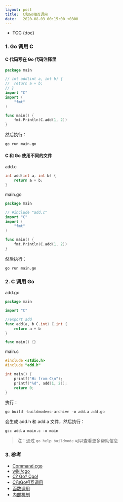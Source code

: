 ```yaml
---
layout: post
title:  C和Go相互调用
date:   2020-08-03 00:15:00 +0800
---
```


* TOC
{:toc}

### 1. Go 调用 C

#### C 代码写在 Go 代码注释里

```go
package main

// int add(int a, int b) {
// 	return a + b;
// }
import "C"
import (
	"fmt"
)

func main() {
	fmt.Println(C.add(1, 2))
}
```

然后执行：

```shell
go run main.go
```

#### C 和 Go 使用不同的文件

add.c

```c
int add(int a, int b) {
	return a + b;
}
```

main.go

```go
package main

// #include "add.c"
import "C"
import (
	"fmt"
)

func main() {
	fmt.Println(C.add(1, 2))
}
```

然后执行：

```shell
go run main.go
```

### 2. C 调用 Go

add.go

```go
package main

import "C"

//export add
func add(a, b C.int) C.int {
	return a + b
}

func main() {}
```

main.c

```c
#include <stdio.h>
#include "add.h"

int main() {
	printf("Hi from C\n");
	printf("%d", add(1, 2));
	return 0;
}
```

执行：

```shell
go build -buildmode=c-archive -o add.a add.go
```

会生成 add.h 和 add.a 文件，然后执行：

```shell
gcc add.a main.c -o main
```

> 注：通过 `go help buildmode` 可以查看更多帮助信息

### 3. 参考

- [Command cgo](https://golang.org/cmd/cgo/)
- [wiki/cgo](https://github.com/golang/go/wiki/cgo)
- [C? Go? Cgo!](https://blog.golang.org/cgo)
- [C和Go相互调用](https://colobu.com/2018/08/28/c-and-go-calling-interaction/)
- [函数调用](https://chai2010.cn/advanced-go-programming-book/ch2-cgo/ch2-04-func.html)
- [内部机制](https://chai2010.cn/advanced-go-programming-book/ch2-cgo/ch2-05-internal.html)
